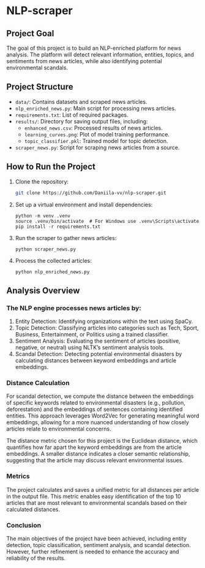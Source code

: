 # NLP-scraper

## Project Goal
The goal of this project is to build an NLP-enriched platform for news analysis. The platform will detect relevant information, entities, topics, and sentiments from news articles, while also identifying potential environmental scandals.

## Project Structure
- `data/`: Contains datasets and scraped news articles.
- `nlp_enriched_news.py`: Main script for processing news articles.
- `requirements.txt`: List of required packages.
- `results/`: Directory for saving output files, including:
  - `enhanced_news.csv`: Processed results of news articles.
  - `learning_curves.png`: Plot of model training performance.
  - `topic_classifier.pkl`: Trained model for topic detection.
- `scraper_news.py`: Script for scraping news articles from a source.

## How to Run the Project

1. Clone the repository:

   ```bash
   git clone https://github.com/Daniila-vv/nlp-scraper.git
   ```


2.	Set up a virtual environment and install dependencies:

    ``` 
    python -m venv .venv
    source .venv/bin/activate  # For Windows use .venv\Scripts\activate
    pip install -r requirements.txt
    ```

3.	Run the scraper to gather news articles:

    ```
    python scraper_news.py
    ```

4.	Process the collected articles:

    ```
    python nlp_enriched_news.py
    ```

## Analysis Overview

### The NLP engine processes news articles by:

1.	Entity Detection: Identifying organizations within the text using SpaCy.
2.	Topic Detection: Classifying articles into categories such as Tech, Sport, Business, Entertainment, or Politics using a trained classifier.
3.	Sentiment Analysis: Evaluating the sentiment of articles (positive, negative, or neutral) using NLTK’s sentiment analysis tools.
4.	Scandal Detection: Detecting potential environmental disasters by calculating distances between keyword embeddings and article embeddings.

### Distance Calculation

For scandal detection, we compute the distance between the embeddings of specific keywords related to environmental disasters (e.g., pollution, deforestation) and the embeddings of sentences containing identified entities. This approach leverages Word2Vec for generating meaningful word embeddings, allowing for a more nuanced understanding of how closely articles relate to environmental concerns.

The distance metric chosen for this project is the Euclidean distance, which quantifies how far apart the keyword embeddings are from the article embeddings. A smaller distance indicates a closer semantic relationship, suggesting that the article may discuss relevant environmental issues.

### Metrics

The project calculates and saves a unified metric for all distances per article in the output file. This metric enables easy identification of the top 10 articles that are most relevant to environmental scandals based on their calculated distances.

### Conclusion

The main objectives of the project have been achieved, including entity detection, topic classification, sentiment analysis, and scandal detection. However, further refinement is needed to enhance the accuracy and reliability of the results.